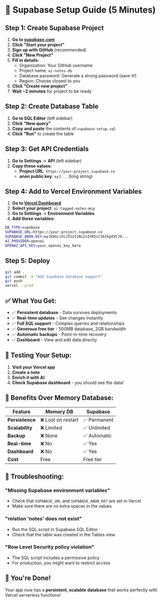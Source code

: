 # 🚀 Supabase Setup Guide (5 Minutes)

## Step 1: Create Supabase Project

1. **Go to [supabase.com](https://supabase.com)**
2. **Click "Start your project"**
3. **Sign up with GitHub** (recommended)
4. **Click "New Project"**
5. **Fill in details:**
   - Organization: Your GitHub username
   - Project name: `ai-notes-db`
   - Database password: Generate a strong password (save it!)
   - Region: Choose closest to you
6. **Click "Create new project"**
7. **Wait ~2 minutes** for project to be ready

## Step 2: Create Database Table

1. **Go to SQL Editor** (left sidebar)
2. **Click "New query"**
3. **Copy and paste** the contents of `supabase-setup.sql`
4. **Click "Run"** to create the table

## Step 3: Get API Credentials

1. **Go to Settings** → **API** (left sidebar)
2. **Copy these values:**
   - **Project URL**: `https://your-project.supabase.co`
   - **anon public key**: `eyJ...` (long string)

## Step 4: Add to Vercel Environment Variables

1. **Go to [Vercel Dashboard](https://vercel.com/dashboard)**
2. **Select your project**: `ai-tagged-notes-mcp`
3. **Go to Settings** → **Environment Variables**
4. **Add these variables:**

```bash
DB_TYPE=supabase
SUPABASE_URL=https://your-project.supabase.co
SUPABASE_ANON_KEY=eyJhbGciOiJIUzI1NiIsInR5cCI6IkpXVCJ9...
AI_PROVIDER=openai
OPENAI_API_KEY=your_openai_key_here
```

## Step 5: Deploy

```bash
git add .
git commit -m "Add Supabase database support"
git push
vercel --prod
```

## ✅ **What You Get:**

- ✅ **Persistent database** - Data survives deployments
- ✅ **Real-time updates** - See changes instantly
- ✅ **Full SQL support** - Complex queries and relationships
- ✅ **Generous free tier** - 500MB database, 2GB bandwidth
- ✅ **Automatic backups** - Point-in-time recovery
- ✅ **Dashboard** - View and edit data directly

## 🔧 **Testing Your Setup:**

1. **Visit your Vercel app**
2. **Create a note**
3. **Enrich it with AI**
4. **Check Supabase dashboard** - you should see the data!

## 🎯 **Benefits Over Memory Database:**

| Feature | Memory DB | Supabase |
|---------|-----------|----------|
| **Persistence** | ❌ Lost on restart | ✅ Permanent |
| **Scalability** | ❌ Limited | ✅ Unlimited |
| **Backup** | ❌ None | ✅ Automatic |
| **Real-time** | ❌ No | ✅ Yes |
| **Dashboard** | ❌ No | ✅ Yes |
| **Cost** | Free | Free tier |

## 🚨 **Troubleshooting:**

### **"Missing Supabase environment variables"**
- Check that `SUPABASE_URL` and `SUPABASE_ANON_KEY` are set in Vercel
- Make sure there are no extra spaces in the values

### **"relation 'notes' does not exist"**
- Run the SQL script in Supabase SQL Editor
- Check that the table was created in the Tables view

### **"Row Level Security policy violation"**
- The SQL script includes a permissive policy
- For production, you might want to restrict access

## 🎉 **You're Done!**

Your app now has a **persistent, scalable database** that works perfectly with Vercel serverless functions!